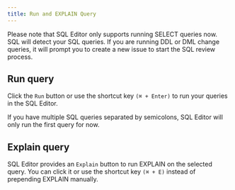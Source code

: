 ```yaml
---
title: Run and EXPLAIN Query
---
```


<hint-block type="info">

Please note that SQL Editor only supports running SELECT queries now. SQL will detect your SQL queries. If you are running DDL or DML change queries, it will prompt you to create a new issue to start the SQL review process.

</hint-block>

## Run query

Click the `Run` button or use the shortcut key `(⌘ + Enter)` to run your queries in the SQL Editor.

If you have multiple SQL queries separated by semicolons, SQL Editor will only run the first query for now.

## Explain query

SQL Editor provides an `Explain` button to run EXPLAIN on the selected query. You can click it or use the shortcut key `(⌘ + E)` instead of prepending EXPLAIN manually.
